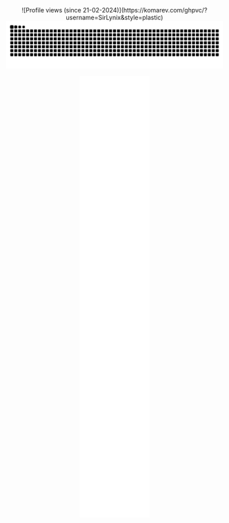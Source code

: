 <div align="center">
![Profile views (since 21-02-2024)](https://komarev.com/ghpvc/?username=SirLynix&style=plastic)

<picture>
  <source media="(prefers-color-scheme: dark)" srcset="https://github.com/SirLynix/SirLynix/blob/snake/github-snake-dark.svg">
  <source media="(prefers-color-scheme: light)" srcset="https://github.com/SirLynix/SirLynix/blob/snake/github-snake.svg">
  <img alt="github-snake" src="https://github.com/SirLynix/SirLynix/blob/snake/github-snake.svg">
</picture>

[![Metrics](/github-metrics.svg)](https://github.com/SirLynix)
</div>
